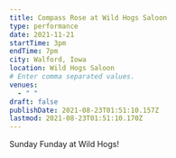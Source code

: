 ```yaml
---
title: Compass Rose at Wild Hogs Saloon
type: performance
date: 2021-11-21
startTime: 3pm
endTime: 7pm
city: Walford, Iowa
location: Wild Hogs Saloon
# Enter comma separated values.
venues:
  - " "
draft: false
publishDate: 2021-08-23T01:51:10.157Z
lastmod: 2021-08-23T01:51:10.170Z
---
```

Sunday Funday at Wild Hogs!